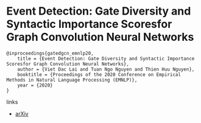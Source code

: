 # Event Detection: Gate Diversity and Syntactic Importance Scoresfor Graph Convolution Neural Networks

```
@inproceedings{gatedgcn_emnlp20,
    title = {Event Detection: Gate Diversity and Syntactic Importance Scoresfor Graph Convolution Neural Networks},
    author = {Viet Dac Lai and Tuan Ngo Nguyen and Thien Huu Nguyen},
    booktitle = {Proceedings of the 2020 Conference on Empirical Methods in Natural Language Processing (EMNLP)},
    year = {2020}
}
```

links
- [arXiv](https://arxiv.org/abs/2010.14123)
